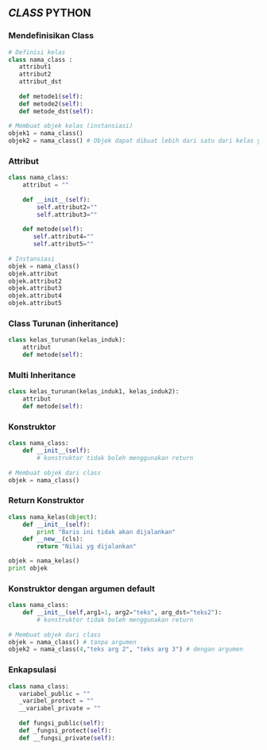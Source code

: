 ## _CLASS_ PYTHON ##

### Mendefinisikan Class ###
```python
# Definisi kelas
class nama_class :
   attribut1
   attribut2
   attribut_dst
   
   def metode1(self):
   def metode2(self):
   def metode_dst(self):
   
# Membuat objek kelas (instansiasi)
objek1 = nama_class()
objek2 = nama_class() # Objek dapat dibuat lebih dari satu dari kelas yang sama
```

### Attribut ###
```python
class nama_class:
    attribut = ""
    
    def __init__(self):
        self.attribut2=""
        self.attribut3=""
        
    def metode(self):
       self.attribut4=""
       self.attribut5=""
       
# Instansiasi
objek = nama_class()
objek.attribut
objek.attribut2
objek.attribut3
objek.attribut4
objek.attribut5
```

### Class Turunan (inheritance) ###
```python
class kelas_turunan(kelas_induk):
    attribut
    def metode(self):
```

### Multi Inheritance ###
```python
class kelas_turunan(kelas_induk1, kelas_induk2):
    attribut
    def metode(self):
```

### Konstruktor ###
```python
class nama_class:
    def __init__(self):
        # konstruktor tidak boleh menggunakan return
        
# Membuat objek dari class
objek = nama_class()
```

### Return Konstruktor ###
```python
class nama_kelas(object):
    def __init__(self):
        print "Baris ini tidak akan dijalankan"
    def __new__(cls):
        return "Nilai yg dijalankan"

objek = nama_kelas()
print objek
```

### Konstruktor dengan argumen default ###
```python
class nama_class:
    def __init__(self,arg1=1, arg2="teks", arg_dst="teks2"):
        # konstruktor tidak boleh menggunakan return
        
# Membuat objek dari class
objek = nama_class() # tanpa argumen
objek2 = nama_class(4,"teks arg 2", "teks arg 3") # dengan argumen
```
### Enkapsulasi ###
```python
class nama_class:
   variabel_public = ""
   _varibel_protect = ""
   __variabel_private = ""
   
   def fungsi_public(self):
   def _fungsi_protect(self):
   def __fungsi_private(self):
   
```    
